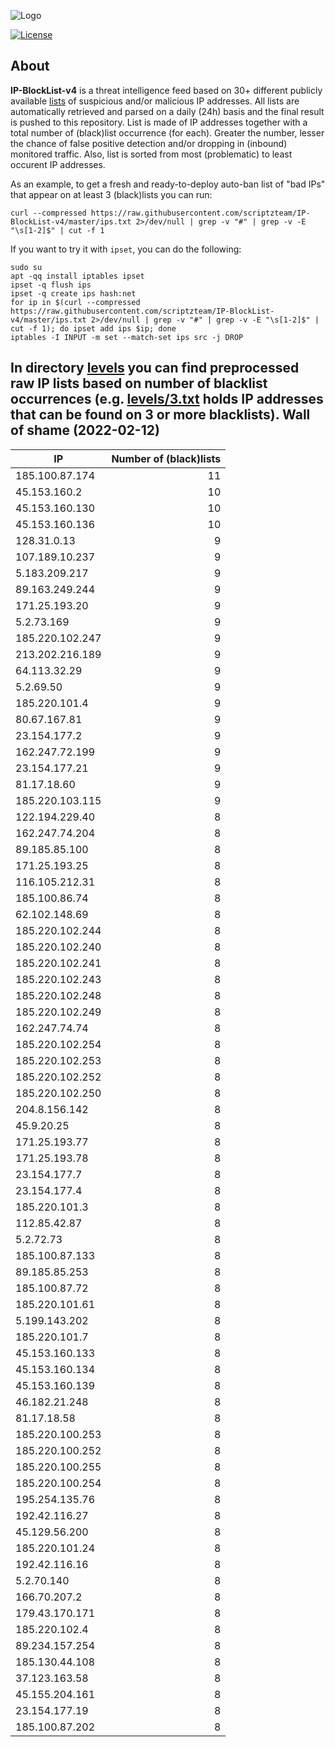 ![Logo](https://i.imgur.com/PyKLAe7.png)

[![License](https://img.shields.io/badge/license-The_Unlicense-red.svg)](https://unlicense.org/)

About
----

**IP-BlockList-v4** is a threat intelligence feed based on 30+ different publicly available [lists](https://github.com/stamparm/maltrail) of suspicious and/or malicious IP addresses. All lists are automatically retrieved and parsed on a daily (24h) basis and the final result is pushed to this repository. List is made of IP addresses together with a total number of (black)list occurrence (for each). Greater the number, lesser the chance of false positive detection and/or dropping in (inbound) monitored traffic. Also, list is sorted from most (problematic) to least occurent IP addresses.

As an example, to get a fresh and ready-to-deploy auto-ban list of "bad IPs" that appear on at least 3 (black)lists you can run:

```
curl --compressed https://raw.githubusercontent.com/scriptzteam/IP-BlockList-v4/master/ips.txt 2>/dev/null | grep -v "#" | grep -v -E "\s[1-2]$" | cut -f 1
```

If you want to try it with `ipset`, you can do the following:

```
sudo su
apt -qq install iptables ipset
ipset -q flush ips
ipset -q create ips hash:net
for ip in $(curl --compressed https://raw.githubusercontent.com/scriptzteam/IP-BlockList-v4/master/ips.txt 2>/dev/null | grep -v "#" | grep -v -E "\s[1-2]$" | cut -f 1); do ipset add ips $ip; done
iptables -I INPUT -m set --match-set ips src -j DROP
```

In directory [levels](levels) you can find preprocessed raw IP lists based on number of blacklist occurrences (e.g. [levels/3.txt](levels/3.txt) holds IP addresses that can be found on 3 or more blacklists).
Wall of shame (2022-02-12)
----

|IP|Number of (black)lists|
|---|--:|
185.100.87.174|11
45.153.160.2|10
45.153.160.130|10
45.153.160.136|10
128.31.0.13|9
107.189.10.237|9
5.183.209.217|9
89.163.249.244|9
171.25.193.20|9
5.2.73.169|9
185.220.102.247|9
213.202.216.189|9
64.113.32.29|9
5.2.69.50|9
185.220.101.4|9
80.67.167.81|9
23.154.177.2|9
162.247.72.199|9
23.154.177.21|9
81.17.18.60|9
185.220.103.115|9
122.194.229.40|8
162.247.74.204|8
89.185.85.100|8
171.25.193.25|8
116.105.212.31|8
185.100.86.74|8
62.102.148.69|8
185.220.102.244|8
185.220.102.240|8
185.220.102.241|8
185.220.102.243|8
185.220.102.248|8
185.220.102.249|8
162.247.74.74|8
185.220.102.254|8
185.220.102.253|8
185.220.102.252|8
185.220.102.250|8
204.8.156.142|8
45.9.20.25|8
171.25.193.77|8
171.25.193.78|8
23.154.177.7|8
23.154.177.4|8
185.220.101.3|8
112.85.42.87|8
5.2.72.73|8
185.100.87.133|8
89.185.85.253|8
185.100.87.72|8
185.220.101.61|8
5.199.143.202|8
185.220.101.7|8
45.153.160.133|8
45.153.160.134|8
45.153.160.139|8
46.182.21.248|8
81.17.18.58|8
185.220.100.253|8
185.220.100.252|8
185.220.100.255|8
185.220.100.254|8
195.254.135.76|8
192.42.116.27|8
45.129.56.200|8
185.220.101.24|8
192.42.116.16|8
5.2.70.140|8
166.70.207.2|8
179.43.170.171|8
185.220.102.4|8
89.234.157.254|8
185.130.44.108|8
37.123.163.58|8
45.155.204.161|8
23.154.177.19|8
185.100.87.202|8
